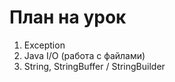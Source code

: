 # План на урок

1. Exception
2. Java I/O (работа с файлами)
3. String, StringBuffer / StringBuilder
